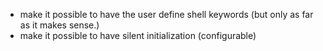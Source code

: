 * make it possible to have the user define shell keywords (but only as far as it makes sense.)
* make it possible to have silent initialization (configurable)